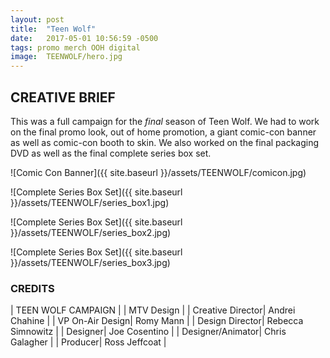 ```yaml
---
layout: post
title:  "Teen Wolf"
date:   2017-05-01 10:56:59 -0500
tags: promo merch OOH digital
image:	TEENWOLF/hero.jpg	
---
```


## CREATIVE BRIEF

This was a full campaign for the _final_ season of Teen Wolf.  We had to work on the final promo look, out of home promotion, a giant comic-con banner as well as comic-con booth to skin.  We also worked on the final packaging DVD as well as the final complete series box set.  


![Comic Con Banner]({{ site.baseurl }}/assets/TEENWOLF/comicon.jpg)

![Complete Series Box Set]({{ site.baseurl }}/assets/TEENWOLF/series_box1.jpg)

![Complete Series Box Set]({{ site.baseurl }}/assets/TEENWOLF/series_box2.jpg)

![Complete Series Box Set]({{ site.baseurl }}/assets/TEENWOLF/series_box3.jpg)

### CREDITS 

| TEEN WOLF CAMPAIGN |
| MTV Design |
| Creative Director| Andrei Chahine |
| VP On-Air Design| Romy Mann |
| Design Director| Rebecca Simnowitz |
| Designer| Joe Cosentino |
| Designer/Animator| Chris Galagher |
| Producer| Ross Jeffcoat |

